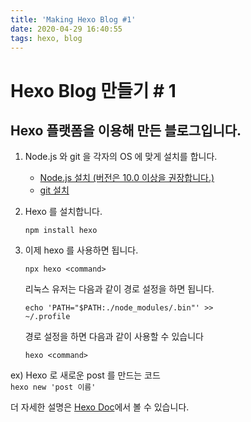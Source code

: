 ```yaml
---
title: 'Making Hexo Blog #1'
date: 2020-04-29 16:40:55
tags: hexo, blog
---
```


# Hexo Blog 만들기 # 1

## Hexo 플랫폼을 이용해 만든 블로그입니다.

<!--more-->

1. Node.js 와 git 을 각자의 OS 에 맞게 설치를 합니다.
    - [Node.js 설치 (버전은 10.0 이상을 권장합니다.)](https://nodejs.org/en/)
    - [git 설치](https://git-scm.com/)
2. Hexo 를 설치합니다.    
   
    <code>npm install hexo</code>    

3. 이제 hexo 를 사용하면 됩니다.    
   
    <code>npx hexo \<command> </code>    

    리눅스 유저는 다음과 같이 경로 설정을 하면 됩니다.    

    <code>echo 'PATH="$PATH:./node_modules/.bin"' >> ~/.profile</code>

    경로 설정을 하면 다음과 같이 사용할 수 있습니다      

    <code>hexo \<command></code>

ex) Hexo 로 새로운 post 를 만드는 코드    
<code>hexo new 'post 이름'</code>

더 자세한 설명은 [Hexo Doc](https://hexo.io/docs/)에서 볼 수 있습니다.